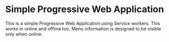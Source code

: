 # Simple Progressive Web Application 
This is a simple Progressive Web Application using Service workers. This works in online and offline too, Menu information is designed to be visible only when online.
